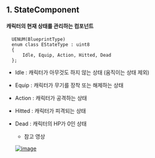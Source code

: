 ## 1. StateComponent

#### 캐릭터의 현재 상태를 관리하는 컴포넌트
```
  UENUM(BlueprintType)
  enum class EStateType : uint8
  {
	  Idle, Equip, Action, Hitted, Dead
  };
```

- Idle : 캐릭터가 아무것도 하지 않는 상태 (움직이는 상태 제외)
- Equip : 캐릭터가 무기를 장착 또는 해제하는 상태
- Action : 캐릭터가 공격하는 상태
- Hitted : 캐릭터가 피격되는 상태
- Dead : 캐릭터의 HP가 0인 상태

  * 참고 영상
    
  [![image](https://github.com/HanYooTae/Unreal-Game-Project1/assets/123162344/5b6806a1-4e7b-46ca-9834-5a0659fb45be)](https://youtu.be/M6us0ah3zBw)
